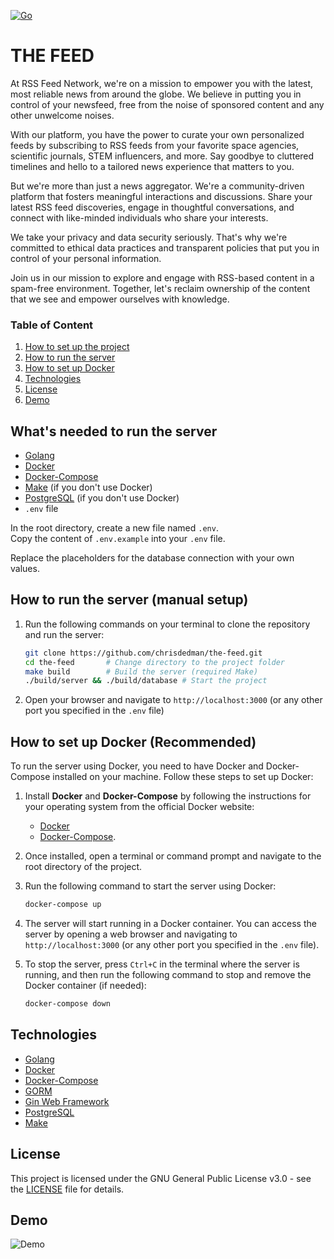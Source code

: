 
[![Go](https://github.com/chrisdedman/the-feed/actions/workflows/go.yml/badge.svg)](https://github.com/chrisdedman/the-feed/actions/workflows/go.yml)

# THE FEED

  At RSS Feed Network, we're on a mission to empower you with the latest, most reliable news from around the globe. We believe in putting you in control of your newsfeed, free from the noise of sponsored content and any other unwelcome noises.

  With our platform, you have the power to curate your own personalized feeds by subscribing to RSS feeds from your favorite space agencies, scientific journals, STEM influencers, and more. Say goodbye to cluttered timelines and hello to a tailored news experience that matters to you.

  But we're more than just a news aggregator. We're a community-driven platform that fosters meaningful interactions and discussions. Share your latest RSS feed discoveries, engage in thoughtful conversations, and connect with like-minded individuals who share your interests.

  We take your privacy and data security seriously. That's why we're committed to ethical data practices and transparent policies that put you in control of your personal information.

  Join us in our mission to explore and engage with RSS-based content in a spam-free environment. Together, let's reclaim ownership of the content that we see and empower ourselves with knowledge.


### Table of Content
1. [How to set up the project](#whats-needed-to-run-the-server)
2. [How to run the server](#how-to-run-the-server-manual-setup)
3. [How to set up Docker](#how-to-set-up-docker-recommended)
4. [Technologies](#technologies)
5. [License](#license)
6. [Demo](#demo)

## What's needed to run the server
- [Golang](https://golang.org/)
- [Docker](https://docs.docker.com/get-docker/)
- [Docker-Compose](https://docs.docker.com/compose/install/)
- [Make](https://www.gnu.org/software/make/) (if you don't use Docker)
- [PostgreSQL](https://www.postgresql.org/) (if you don't use Docker)
- ``.env`` file

In the root directory, create a new file named ``.env``.<br>
Copy the content of ``.env.example`` into your ``.env`` file.

Replace the placeholders for the database connection with your own values.

## How to run the server (manual setup)
1. Run the following commands on your terminal to clone the repository and run the server:
    ```bash
    git clone https://github.com/chrisdedman/the-feed.git
    cd the-feed       # Change directory to the project folder
    make build        # Build the server (required Make)
    ./build/server && ./build/database # Start the project
    ```
2. Open your browser and navigate to `http://localhost:3000` (or any other port you specified in the `.env` file)

## How to set up Docker (Recommended)

To run the server using Docker, you need to have Docker and Docker-Compose installed on your machine. Follow these steps to set up Docker:

1. Install **Docker** and **Docker-Compose** by following the instructions for your operating system from the official Docker website: 
    - [Docker](https://docs.docker.com/get-docker/)
    - [Docker-Compose](https://docs.docker.com/compose/install/).
2. Once installed, open a terminal or command prompt and navigate to the root directory of the project.

3. Run the following command to start the server using Docker:

   ```bash
   docker-compose up
   ```

4. The server will start running in a Docker container. You can access the server by opening a web browser and navigating to `http://localhost:3000` (or any other port you specified in the `.env` file).

5. To stop the server, press `Ctrl+C` in the terminal where the server is running, and then run the following command to stop and remove the Docker container (if needed):

   ```bash
   docker-compose down
   ```

## Technologies
- [Golang](https://golang.org/)
- [Docker](https://www.docker.com/)
- [Docker-Compose](https://docs.docker.com/compose/)
- [GORM](https://gorm.io/)
- [Gin Web Framework](https://pkg.go.dev/github.com/gin-gonic/gin#section-readme)
- [PostgreSQL](https://www.postgresql.org/)
- [Make](https://www.gnu.org/software/make/)

## License
This project is licensed under the GNU General Public License v3.0 - see the [LICENSE](LICENSE) file for details.

## Demo
![Demo](/assets/demo.gif)

